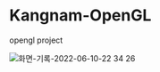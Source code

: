 # Kangnam-OpenGL
opengl project

![화면-기록-2022-06-10-22 34 26](https://user-images.githubusercontent.com/16532326/173085501-b25968b2-0c46-4159-85ee-89da15b54b21.gif)
